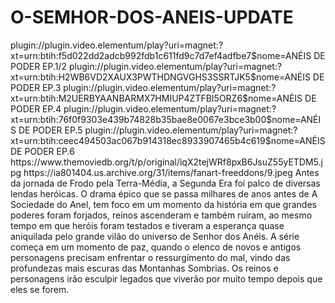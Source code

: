 # O-SEMHOR-DOS-ANEIS-UPDATE

<item>
<title>[COLOR silver][B] O SENHOR DOS ANÉIS - OS ANÉIS DE PODER [/COLOR][/B][COLOR yellow]  FULL HD  [B][/COLOR][/B]</title>
<link>plugin://plugin.video.elementum/play?uri=magnet:?xt=urn:btih:f5d022dd2adcb992fdb1c611fd9c7d7ef4adfbe7$nome=ANÉIS DE PODER EP.1/2</link>
<link>plugin://plugin.video.elementum/play?uri=magnet:?xt=urn:btih:H2WB6VD2XAUX3PWTHDNGVGHS3SSRTJK5$nome=ANÉIS DE PODER EP.3</link>
<link>plugin://plugin.video.elementum/play?uri=magnet:?xt=urn:btih:M2UERBYAANBARMX7HMIUP4ZTFBI5ORZ6$nome=ANÉIS DE PODER EP.4</link>
<link>plugin://plugin.video.elementum/play?uri=magnet:?xt=urn:btih:76f0f9303e439b74828b35bae8e0067e3bce3b00$nome=ANÉIS DE PODER EP.5</link>
<link>plugin://plugin.video.elementum/play?uri=magnet:?xt=urn:btih:ceec494503ac067b914318ec8933907465b4c619$nome=ANÉIS DE PODER EP.6</link>
<thumbnail>https://www.themoviedb.org/t/p/original/iqX2tejWRf8pxB6JsuZ55yETDM5.jpg</thumbnail>
<fanart>https://ia801404.us.archive.org/31/items/fanart-freeddons/9.jpeg</fanart>
<info>Antes da jornada de Frodo pela Terra-Média, a Segunda Era foi palco de diversas lendas heróicas. O drama épico que se passa milhares de anos antes de A Sociedade do Anel, tem foco em um momento da história em que grandes poderes foram forjados, reinos ascenderam e também ruíram, ao mesmo tempo em que heróis foram testados e tiveram a esperança quase aniquilada pelo grande vilão do universo de Senhor dos Anéis. A série começa em um momento de paz, quando o elenco de novos e antigos personagens precisam enfrentar o ressurgimento do mal, vindo das profundezas mais escuras das Montanhas Sombrias. Os reinos e personagens irão esculpir legados que viverão por muito tempo depois que eles se forem.</info>
</item>
